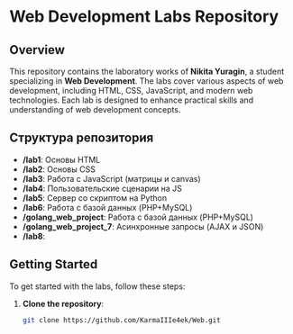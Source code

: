 # Web Development Labs Repository

## Overview
This repository contains the laboratory works of **Nikita Yuragin**, a student specializing in **Web Development**. The labs cover various aspects of web development, including HTML, CSS, JavaScript, and modern web technologies. Each lab is designed to enhance practical skills and understanding of web development concepts.

## Структура репозитория

- **/lab1**: Основы HTML
- **/lab2**: Основы CSS
- **/lab3**: Работа с JavaScript (матрицы и canvas)
- **/lab4**: Пользовательские сценарии на JS
- **/lab5**: Сервер со скриптом на Python
- **/lab6**: Работа с базой данных (PHP+MySQL)
- **/golang_web_project**: Работа с базой данных (PHP+MySQL)
- **/golang_web_project_7**: Асинхронные запросы (AJAX и JSON)
- **/lab8**: 


## Getting Started
To get started with the labs, follow these steps:

1. **Clone the repository**:
   ```bash
   git clone https://github.com/KarmaIIIe4ek/Web.git
   ```

